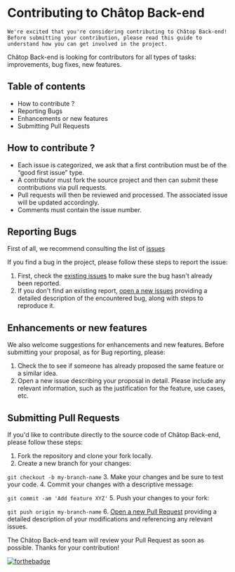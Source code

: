 # Contributing to Châtop Back-end

```
We're excited that you're considering contributing to Châtop Back-end! 
Before submitting your contribution, please read this guide to understand how you can get involved in the project.   
```
Châtop Back-end is looking for contributors for all types of tasks: improvements, bug fixes, new features.

## Table of contents
- How to contribute ?
- Reporting Bugs
- Enhancements or new features
- Submitting Pull Requests

## How to contribute ?

- Each issue is categorized, we ask that a first contribution must be of the “good first issue” type.
- A contributor must fork the source project and then can submit these contributions via pull requests.
- Pull requests will then be reviewed and processed. The associated issue will be updated accordingly.
- Comments must contain the issue number.

## Reporting Bugs

First of all, we recommend consulting the list of [issues](https://github.com/popcodelab/spring-rest-api-back-end/issues)

If you find a bug in the project, please follow these steps to report the issue:
1. First, check the [existing issues](https://github.com/popcodelab/spring-rest-api-back-end/issues) to make sure the bug hasn't already been reported.
2. If you don't find an existing report, [open a new issues](https://github.com/popcodelab/spring-rest-api-back-end/issues/new) providing a detailed description of the encountered bug, along with steps to reproduce it.

## Enhancements or new features

We also welcome suggestions for enhancements and new features.
Before submitting your proposal, as for Bug reporting, please:
1. Check the to see if someone has already proposed the same feature or a similar idea.
2. Open a new issue  describing your proposal in detail.
   Please include any relevant information, such as the justification for the feature, use cases, etc.

## Submitting Pull Requests
If you'd like to contribute directly to the source code of Châtop Back-end, please follow these steps:
1. Fork the repository and clone your fork locally.
2. Create a new branch for your changes:

`git checkout -b my-branch-name`
3. Make your changes and be sure to test your code.
4. Commit your changes with a descriptive message:

`git commit -am 'Add feature XYZ'`
5. Push your changes to your fork:

`git push origin my-branch-name`
6. [Open a new Pull Request](https://github.com/popcodelab/spring-rest-api-back-end/compare) providing a detailed description of your modifications and referencing any relevant issues.

The Châtop Back-end team will review your Pull Request as soon as possible. Thanks for your contribution!

[![forthebadge](https://forthebadge.com/images/badges/uses-markdown.svg)](https://forthebadge.com)
